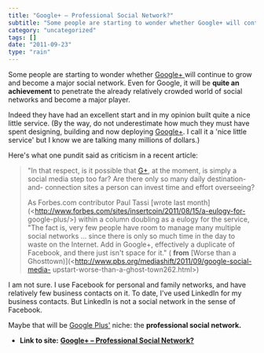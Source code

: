 ```yaml
---
title: "Google+ – Professional Social Network?"
subtitle: "Some people are starting to wonder whether Google+ will continue to"
category: "uncategorized"
tags: []
date: "2011-09-23"
type: "rain"
---
```

Some people are starting to wonder whether [Google+ ](</>)will continue to
grow and become a major social network. Even for Google, it will be **quite an
achievement** to penetrate the already relatively crowded world of social
networks and become a major player.

Indeed they have had an excellent start and in my opinion built quite a nice
little service. (By the way, do not underestimate how much they must have
spent designing, building and now deploying [Google+](</>). I call it a 'nice
little service' but I know we are talking many millions of dollars.)

Here's what one pundit said as criticism in a recent article:

> "In that respect, is it possible that [G+](</>), at the moment, is simply a
> social media step too far? Are there only so many daily destination-and-
> connection sites a person can invest time and effort overseeing?
>
> As Forbes.com contributor Paul Tassi [wrote last
> month](<http://www.forbes.com/sites/insertcoin/2011/08/15/a-eulogy-for-
> google-plus/>) within a column doubling as a eulogy for the service, "The
> fact is, very few people have room to manage many multiple social networks …
> since there is only so much time in the day to waste on the Internet. Add in
> Google+, effectively a duplicate of Facebook, and there just isn't space for
> it." ( **from** [Worse than a
> Ghosttown)](<http://www.pbs.org/mediashift/2011/09/google-social-media-
> upstart-worse-than-a-ghost-town262.html>)

I am not sure. I use Facebook for personal and family networks, and have
relatively few business contacts on it. To date, I've used LinkedIn for my
business contacts. But LinkedIn is not a social network in the sense of
Facebook.

Maybe that will be [Google Plus'](</>) niche: the **professional social
network.**


* **Link to site:** **[Google+ – Professional Social Network?](None)**